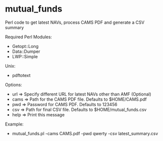 # mutual_funds
Perl code to get latest NAVs, process CAMS PDF and generate a CSV summary

Required Perl Modules:
- Getopt::Long
- Data::Dumper
- LWP::Simple
 
Unix:
- pdftotext

Options:
- url       =>      Specify different URL for latest NAVs other than AMF (Optional)
- cams      =>      Path for the CAMS PDF file. Defaults to \$HOME/CAMS.pdf
- pwd       =>      Password for CAMS PDF. Defaults to 123456
- csv       =>      Path for final CSV file. Defaults to \$HOME/mutual_funds.csv
- help      =>      Print this message

Example:
- mutual_funds.pl -cams CAMS.pdf -pwd qwerty -csv latest_summary.csv
